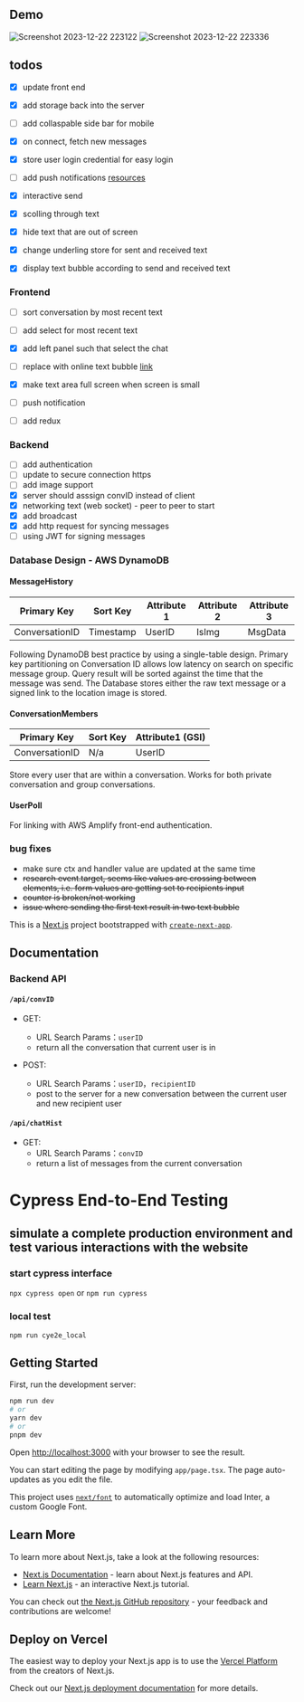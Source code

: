 ## Demo
![Screenshot 2023-12-22 223122](https://github.com/JunqiYe/chat_app/assets/29295588/37dd245b-2099-4f38-86ee-99f19997b2f5)
![Screenshot 2023-12-22 223336](https://github.com/JunqiYe/chat_app/assets/29295588/9a66c917-1fd2-44a3-8071-23655cf89c66)

## todos
- [x] update front end
- [x] add storage back into the server
- [ ] add collaspable side bar for mobile
- [x] on connect, fetch new messages
- [x] store user login credential for easy login 
- [ ] add push notifications [resources](https://developer.mozilla.org/en-US/docs/Web/API/Push_API)

- [x] interactive send
- [x] scolling through text
- [x] hide text that are out of screen

- [x] change underling store for sent and received text
- [x] display text bubble according to send and received text



### Frontend
- [ ] sort conversation by most recent text
- [ ] add select for most recent text
- [x] add left panel such that select the chat
- [ ] replace with online text bubble [link](https://daisyui.com/components/chat/)
- [x] make text area full screen when screen is small
- [ ] push notification
- [ ] add redux


### Backend
- [ ] add authentication
- [ ] update to secure connection https
- [ ] add image support
- [x] server should asssign convID instead of client
- [x] networking text (web socket) - peer to peer to start
- [x] add broadcast
- [x] add http request for syncing messages
- [ ] using JWT for signing messages

### Database Design - AWS DynamoDB

#### MessageHistory

Primary Key |Sort Key| Attribute 1 |Attribute 2 | Attribute 3
------------|--------|------|-----|----
ConversationID | Timestamp | UserID | IsImg | MsgData

Following DynamoDB best practice by using a single-table design. Primary key partitioning on Conversation ID allows low latency on search on specific message group. Query result will be sorted against the time that the message was send. The Database stores either the raw text message or a signed link to the location image is stored.

#### ConversationMembers

Primary Key |Sort Key| Attribute1 (GSI) |
------------|--------|------
ConversationID | N/a | UserID

Store every user that are within a conversation. Works for both private conversation and group conversations.

#### UserPoll

For linking with AWS Amplify front-end authentication.


### bug fixes
- make sure ctx and handler value are updated at the same time
- ~~research event.target, seems like values are crossing between elements, i.e. form values are getting set to recipients input~~
- ~~counter is broken/not working~~
- ~~issue where sending the first text result in two text bubble~~

This is a [Next.js](https://nextjs.org/) project bootstrapped with [`create-next-app`](https://github.com/vercel/next.js/tree/canary/packages/create-next-app).


## Documentation

### Backend API
<!-- #### `\login`
handled by the browser for login cookies. Allows for user to remain logged in for certain period of time

#### `\ws`
For upgrading a HTTP connection to a WebSocket connection. Allows for real-time communication with the server -->

#### `/api/convID`
- GET: 
    - URL Search Params：`userID`
    - return all the conversation that current user is in

- POST: 
    - URL Search Params：`userID`，`recipientID`
    - post to the server for a new conversation between the current user and new recipient user

#### `/api/chatHist`
- GET: 
    - URL Search Params：`convID`
    - return a list of messages from the current conversation 






# Cypress End-to-End Testing
## simulate a complete production environment and test various interactions with the website

### start cypress interface
```npx cypress open```
or
```npm run cypress```

### local test
```npm run cye2e_local```


## Getting Started

First, run the development server:

```bash
npm run dev
# or
yarn dev
# or
pnpm dev
```

Open [http://localhost:3000](http://localhost:3000) with your browser to see the result.

You can start editing the page by modifying `app/page.tsx`. The page auto-updates as you edit the file.

This project uses [`next/font`](https://nextjs.org/docs/basic-features/font-optimization) to automatically optimize and load Inter, a custom Google Font.

## Learn More

To learn more about Next.js, take a look at the following resources:

- [Next.js Documentation](https://nextjs.org/docs) - learn about Next.js features and API.
- [Learn Next.js](https://nextjs.org/learn) - an interactive Next.js tutorial.

You can check out [the Next.js GitHub repository](https://github.com/vercel/next.js/) - your feedback and contributions are welcome!

## Deploy on Vercel

The easiest way to deploy your Next.js app is to use the [Vercel Platform](https://vercel.com/new?utm_medium=default-template&filter=next.js&utm_source=create-next-app&utm_campaign=create-next-app-readme) from the creators of Next.js.

Check out our [Next.js deployment documentation](https://nextjs.org/docs/deployment) for more details.



